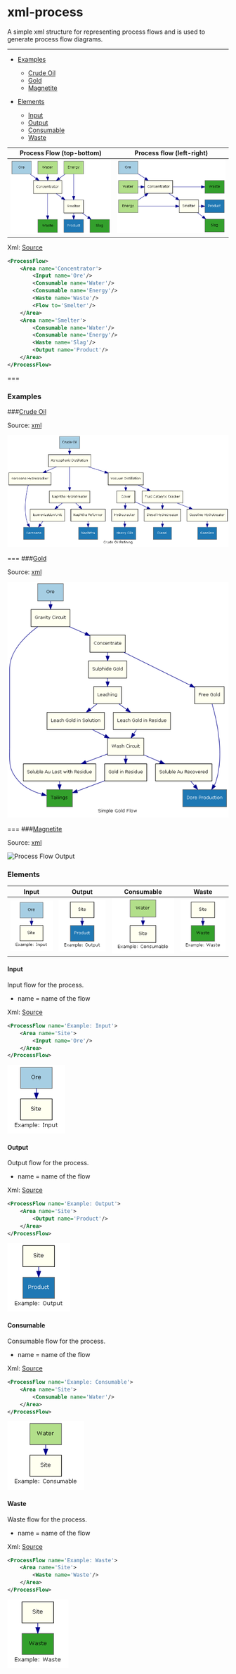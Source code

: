 xml-process
===========

A simple xml structure for representing process flows and is used to generate process flow diagrams.

---
* [Examples](#examples)
	* [Crude Oil](#crude-oil)
	* [Gold](#gold)
	* [Magnetite](#magnetite)

* [Elements](#elements)
	* [Input](#input)
	* [Output](#output)
	* [Consumable](#output)
	* [Waste](#waste)
	
Process Flow (top-bottom)          | Process flow (left-right)
-----------------------------------|-----------------------------------
![Top Flow](./doc/Examples/MultiSite/process-top-flow.png) | ![Left Flow](./doc/Examples/MultiSite/process-left-flow.png)

Xml: [Source](./doc/Examples/MultiSite/ProcessFlow.xml) 
```xml
<ProcessFlow>
	<Area name='Concentrator'>
		<Input name='Ore'/>
		<Consumable name='Water'/>
		<Consumable name='Energy'/>
		<Waste name='Waste'/>
		<Flow to='Smelter'/>
	</Area>
	<Area name='Smelter'>
		<Consumable name='Water'/>
		<Consumable name='Energy'/>
		<Waste name='Slag'/>
		<Output name='Product'/>
	</Area>
</ProcessFlow>
```
===

### Examples
###[Crude Oil](./doc/Examples/CrudeOil)

Source: [xml](./doc/Examples/CrudeOil/ProcessFlow.xml)

![Process Flow Output](./doc/Examples/CrudeOil/process-top-flow.png)

===
###[Gold](./doc/Examples/Gold)

Source: [xml](./doc/Examples/Gold/ProcessFlow.xml)

![Process Flow Output](./doc/Examples/Gold/process-top-flow.png)

===
###[Magnetite](./doc/Examples/Magnetite)

Source: [xml](./doc/Examples/CrudeOil/ProcessFlow.xml)

![Process Flow Output](./Magnetite/process-left-flow.png)
### Elements

Input | Output | Consumable | Waste 
------|--------|------------|-------
![Input](./doc/Examples/Input/process-top-flow.png) | ![Input](./doc/Examples/Output/process-top-flow.png) | ![Input](./doc/Examples/Consumable/process-top-flow.png) | ![Input](./doc/Examples/Waste/process-top-flow.png)


#### Input
Input flow for the process.
 - name = name of the flow
 
Xml: [Source](./doc/Examples/Input/ProcessFlow.xml)
``` xml
<ProcessFlow name='Example: Input'>
	<Area name='Site'>
		<Input name='Ore'/>
	</Area>
</ProcessFlow>
```

![Input](./doc/Examples/Input/process-top-flow.png)

#### Output
Output flow for the process.
 - name = name of the flow
 
Xml: [Source](./doc/Examples/Output/ProcessFlow.xml)
``` xml
<ProcessFlow name='Example: Output'>
	<Area name='Site'>
		<Output name='Product'/>
	</Area>
</ProcessFlow>
```

![Output](./doc/Examples/Output/process-top-flow.png)

#### Consumable
Consumable flow for the process.
 - name = name of the flow
 
Xml: [Source](./doc/Examples/Consumable/ProcessFlow.xml)
``` xml
<ProcessFlow name='Example: Consumable'>
	<Area name='Site'>	
		<Consumable name='Water'/>
	</Area>
</ProcessFlow>
```

![Consumable](./doc/Examples/Consumable/process-top-flow.png)

#### Waste
Waste flow for the process.
 - name = name of the flow
 
Xml: [Source](./doc/Examples/Waste/ProcessFlow.xml)
``` xml
<ProcessFlow name='Example: Waste'>
	<Area name='Site'>
		<Waste name='Waste'/>
	</Area>
</ProcessFlow>
```

![Waste](./doc/Examples/Waste/process-top-flow.png)
